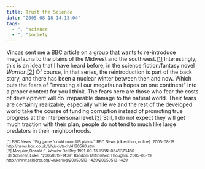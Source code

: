 ```yaml
---
title: Trust the Science
date: "2005-08-18 14:13:04"
tags:
  - ", "science
  - ", "society
---
```

<p>Vincas sent me a <a href="http://news.bbc.co.uk">BBC</a> article on a group that wants to re-introduce megafauna to the plains of the Midwest and the southwest.<a href="http://news.bbc.co.uk/1/hi/sci/tech/4160560.stm">[1]</a> Interestingly, this is an idea that I have heard before, in the science fiction/fantasy novel <i>Warrior</i>.<a href="http://www.amazon.com/exec/obidos/ASIN/0345373480/ref=pd_sxp_elt_l1/104-3359965-8942341">[2]</a> Of course, in that series, the reintroduction is part of the back story, and there has been a nuclear winter between then and now.  Which puts the fears of "investing all our megafauna hopes on one continent" into a proper context for you I think. The fears here are those who fear the costs of development will do irreparable damage to the natural world.  Their fears are certainly realizable, especially while we and the rest of the developed world take the course of funding corruption instead of promoting true progress at the interpersonal level.<a href="http://www.schierer.org/~luke/log/20050519-1439/20050519-1439">[3]</a> Still, I do not expect they will get much traction with their plan, people do not tend to much like large predators in their neighborhoods.</p>  <font size="-2"> [1] BBC News.  "Big game 'could roam US plains'" BBC News (uk edition, online). 2005-08-18 http://news.bbc.co.uk/1/hi/sci/tech/4160560.stm <br  /> [2] Mcquinn,Donald E.  <i>Warrior</i> Del Rey 1991-09-13.  ISBN: 0345373480 <br  /> [3] Schierer, Luke. "20050519-1439" Random Unfinished Thoughts. 2005-05-19 http://www.schierer.org/~luke/log/20050519-1439/20050519-1439 </font>


